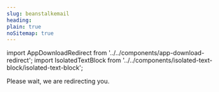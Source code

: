 ```yaml
---
slug: beanstalkemail
heading: 
plain: true
noSitemap: true
---
```


import AppDownloadRedirect from '../../components/app-download-redirect';
import IsolatedTextBlock from '../../components/isolated-text-block/isolated-text-block';

<AppDownloadRedirect link='https://beanstalkapp.co.uk/savings-account-for-children'/>

<IsolatedTextBlock>
  Please wait, we are redirecting you.
</IsolatedTextBlock>